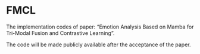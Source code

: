 # FMCL
The implementation codes of paper: “Emotion Analysis Based on Mamba for Tri-Modal Fusion and Contrastive Learning”.

The code will be made publicly available after the acceptance of the paper.
